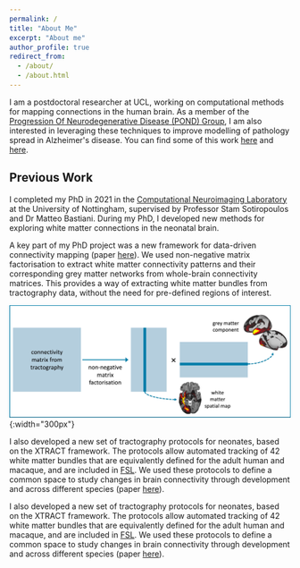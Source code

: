 ```yaml
---
permalink: /
title: "About Me"
excerpt: "About me"
author_profile: true
redirect_from: 
  - /about/
  - /about.html
---
```


I am a postdoctoral researcher at UCL, working on computational methods for mapping connections in the human brain. As a member of the [Progression Of Neurodegenerative Disease (POND) Group](https://ucl-pond.github.io/), I am also interested in leveraging these techniques to improve modelling of pathology spread in Alzheimer's disease. You can find some of this work [here](https://direct.mit.edu/imag/article/doi/10.1162/imag_a_00089/119149/Combining-multimodal-connectivity-information) and [here](https://github.com/ucl-pond/network_spreading_models).


## Previous Work

I completed my PhD in 2021 in the [Computational Neuroimaging Laboratory](https://spmic-uon.github.io/conilab/) at the University of Nottingham, supervised by Professor Stam Sotiropoulos and Dr Matteo Bastiani. During my PhD, I developed new methods for exploring white matter connections in the neonatal brain. 

A key part of my PhD project was a new framework for data-driven connectivity mapping (paper [here](https://www.sciencedirect.com/science/article/pii/S105381192030759X)). We used non-negative matrix factorisation to extract white matter connectivity patterns and their corresponding grey matter networks from whole-brain connectivity matrices. This provides a way of extracting white matter bundles from tractography data, without the need for pre-defined regions of interest.

![NMF_diagram](/images/diagram.jpg){:width="300px"}

I also developed a new set of tractography protocols for neonates, based on the XTRACT framework. The protocols allow automated tracking of 42 white matter bundles that are equivalently defined for the adult human and macaque, and are included in [FSL](https://fsl.fmrib.ox.ac.uk/fsl/fslwiki/XTRACT). We used these protocols to define a common space to study changes in brain connectivity through development and across different species (paper [here](https://www.science.org/doi/10.1126/sciadv.abq2022)).

I also developed a new set of tractography protocols for neonates, based on the XTRACT framework. The protocols allow automated tracking of 42 white matter bundles that are equivalently defined for the adult human and macaque, and are included in [FSL](https://fsl.fmrib.ox.ac.uk/fsl/fslwiki/XTRACT). We used these protocols to define a common space to study changes in brain connectivity through development and across different species (paper [here](https://www.science.org/doi/10.1126/sciadv.abq2022)).



